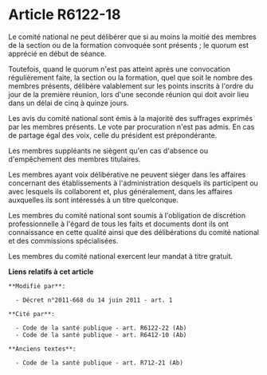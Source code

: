 # Article R6122-18

Le comité national ne peut délibérer que si au moins la moitié des membres de la section ou de la formation convoquée sont
présents ; le quorum est apprécié en début de séance.

Toutefois, quand le quorum n'est pas atteint après une convocation régulièrement faite, la section ou la formation, quel que
soit le nombre des membres présents, délibère valablement sur les points inscrits à l'ordre du jour de la première réunion,
lors d'une seconde réunion qui doit avoir lieu dans un délai de cinq à quinze jours.

Les avis du comité national sont émis à la majorité des suffrages exprimés par les membres présents. Le vote par procuration
n'est pas admis. En cas de partage égal des voix, celle du président est prépondérante.

Les membres suppléants ne siègent qu'en cas d'absence ou d'empêchement des membres titulaires.

Les membres ayant voix délibérative ne peuvent siéger dans les affaires concernant des établissements à l'administration
desquels ils participent ou avec lesquels ils collaborent et, plus généralement, dans les affaires auxquelles ils sont
intéressés à un titre quelconque.

Les membres du comité national sont soumis à l'obligation de discrétion professionnelle à l'égard de tous les faits et
documents dont ils ont connaissance en cette qualité ainsi que des délibérations du comité national et des commissions
spécialisées.

Les membres du comité national exercent leur mandat à titre gratuit.

**Liens relatifs à cet article**

	**Modifié par**:

	  - Décret n°2011-668 du 14 juin 2011 - art. 1

	**Cité par**:

	  - Code de la santé publique - art. R6122-22 (Ab)
	  - Code de la santé publique - art. R6412-10 (Ab)

	**Anciens textes**:

	  - Code de la santé publique - art. R712-21 (Ab)
